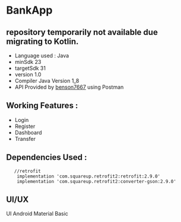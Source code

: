 # BankApp
## repository temporarily not available due migrating to Kotlin.
* Language used : Java
* minSdk 23
* targetSdk 31
* version 1.0
* Compiler Java Version 1_8
* API Provided by [benson7667](https://github.com/RDCMDT/mdt-homework-instruction/blob/master/README.md) using Postman

## Working Features :
* Login
* Register
* Dashboard
* Transfer

## Dependencies Used :
```
   //retrofit
    implementation 'com.squareup.retrofit2:retrofit:2.9.0'
    implementation 'com.squareup.retrofit2:converter-gson:2.9.0'
```

## UI/UX
UI Android Material Basic
